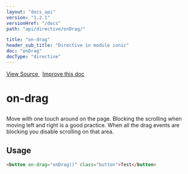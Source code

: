 ```yaml
---
layout: "docs_api"
version: "1.2.1"
versionHref: "/docs"
path: "api/directive/onDrag/"

title: "on-drag"
header_sub_title: "Directive in module ionic"
doc: "onDrag"
docType: "directive"
---
```


<div class="improve-docs">
<a href='http://github.com/driftyco/ionic/tree/master/js/angular/directive/gesture.js#L105'>
View Source
</a>
&nbsp;
<a href='http://github.com/driftyco/ionic/edit/master/js/angular/directive/gesture.js#L105'>
Improve this doc
</a>
</div>




<h1 class="api-title">

on-drag



</h1>





Move with one touch around on the page. Blocking the scrolling when
moving left and right is a good practice. When all the drag events are
blocking you disable scrolling on that area.









<h2 id="usage">Usage</h2>

```html
<button on-drag="onDrag()" class="button">Test</button>
```









